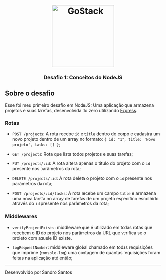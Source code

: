 <h1 align="center">
    <img alt="GoStack" src="https://rocketseat-cdn.s3-sa-east-1.amazonaws.com/bootcamp-header.png" width="200px" />
</h1>

<h3 align="center">
  Desafio 1: Conceitos do NodeJS
</h3>

## Sobre o desafio

Esse foi meu primeiro desafio em NodeJS: Uma aplicação que armazena projetos e suas tarefas, desenvolvida do zero utilizando [Express](https://expressjs.com/pt-br/).

### Rotas

- `POST /projects`: A rota recebe `id` e `title` dentro do corpo e cadastra um novo projeto dentro de um array no formato: `{ id: "1", title: 'Novo projeto', tasks: [] }`;

- `GET /projects`: Rota que lista todos projetos e suas tarefas;

- `PUT /projects/:id`: A rota altera apenas o título do projeto com o `id` presente nos parâmetros da rota;

- `DELETE /projects/:id`: A rota deleta o projeto com o `id` presente nos parâmetros da rota;

- `POST /projects/:id/tasks`: A rota recebe um campo `title` e armazena uma nova tarefa no array de tarefas de um projeto específico escolhido através do `id` presente nos parâmetros da rota;


### Middlewares

- `verifyProjectExists`: middleware que é utilizado em todas rotas que recebem o ID do projeto nos parâmetros da URL que verifica se o projeto com aquele ID existe.

- `logRequestNumber`: middleware global chamado em todas requisições que imprime (`console.log`) uma contagem de quantas requisições foram feitas na aplicação até então;

---
Desenvolvido por Sandro Santos
